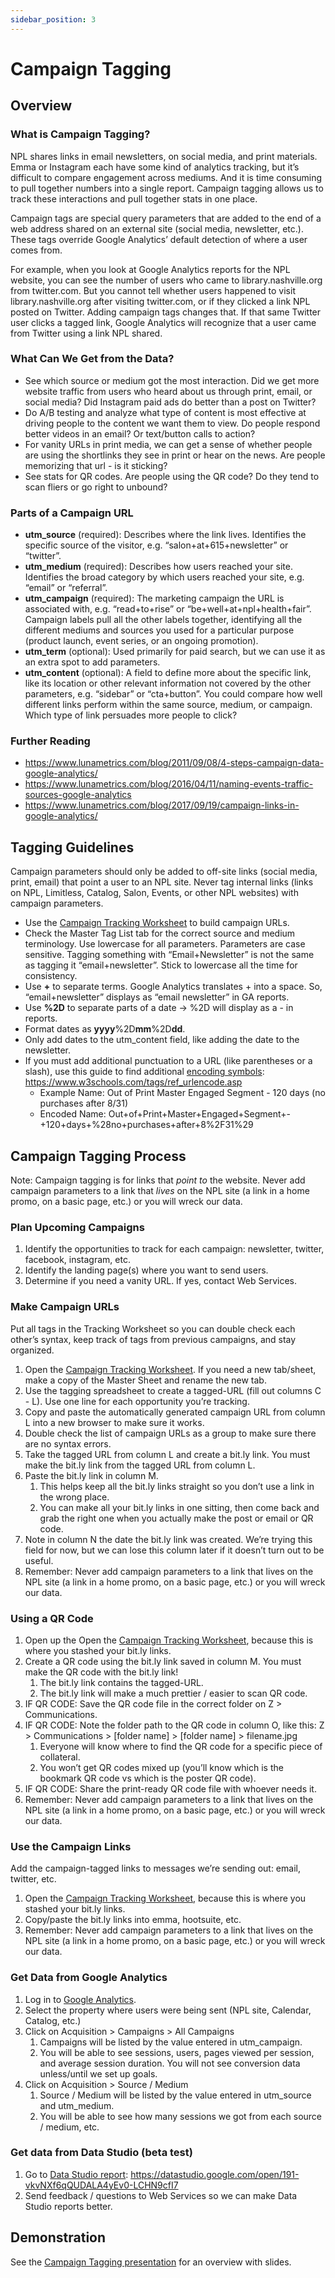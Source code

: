 ```yaml
---
sidebar_position: 3
---
```


# Campaign Tagging

## Overview

### What is Campaign Tagging?

NPL shares links in email newsletters, on social media, and print materials. Emma or Instagram each have some kind of analytics tracking, but it’s difficult to compare engagement across mediums. And it is time consuming to pull together numbers into a single report. Campaign tagging allows us to track these interactions and pull together stats in one place.

Campaign tags are special query parameters that are added to the end of a web address shared on an external site (social media, newsletter, etc.). These tags override Google Analytics’ default detection of where a user comes from.

For example, when you look at Google Analytics reports for the NPL website, you can see the number of users who came to library.nashville.org from twitter.com. But you cannot tell whether users happened to visit library.nashville.org after visiting twitter.com, or if they clicked a link NPL posted on Twitter. Adding campaign tags changes that. If that same Twitter user clicks a tagged link, Google Analytics will recognize that a user came from Twitter using a link NPL shared.

### What Can We Get from the Data?

- See which source or medium got the most interaction. Did we get more website traffic from users who heard about us through print, email, or social media? Did Instagram paid ads do better than a post on Twitter?
- Do A/B testing and analyze what type of content is most effective at driving people to the content we want them to view. Do people respond better videos in an email? Or text/button calls to action?
- For vanity URLs in print media, we can get a sense of whether people are using the shortlinks they see in print or hear on the news. Are people memorizing that url - is it sticking?
- See stats for QR codes. Are people using the QR code? Do they tend to scan fliers or go right to unbound?

### Parts of a Campaign URL

- **utm_source** (required): Describes where the link lives. Identifies the specific source of the visitor, e.g. “salon+at+615+newsletter” or “twitter”.
- **utm_medium** (required): Describes how users reached your site. Identifies the broad category by which users reached your site, e.g. “email” or “referral”.
- **utm_campaign** (required): The marketing campaign the URL is associated with, e.g. “read+to+rise” or “be+well+at+npl+health+fair”. Campaign labels pull all the other labels together, identifying all the different mediums and sources you used for a particular purpose (product launch, event series, or an ongoing promotion).
- **utm_term** (optional): Used primarily for paid search, but we can use it as an extra spot to add parameters.
- **utm_content** (optional): A field to define more about the specific link, like its location or other relevant information not covered by the other parameters, e.g. “sidebar” or “cta+button”. You could compare how well different links perform within the same source, medium, or campaign. Which type of link persuades more people to click?

### Further Reading

- https://www.lunametrics.com/blog/2011/09/08/4-steps-campaign-data-google-analytics/
- https://www.lunametrics.com/blog/2016/04/11/naming-events-traffic-sources-google-analytics
- https://www.lunametrics.com/blog/2017/09/19/campaign-links-in-google-analytics/

## Tagging Guidelines

Campaign parameters should only be added to off-site links (social media, print, email) that point a user to an NPL site. Never tag internal links (links on NPL, Limitless, Catalog, Salon, Events, or other NPL websites) with campaign parameters.

- Use the [Campaign Tracking Worksheet](http://bit.ly/npl-ga-campaign-worksheet) to build campaign URLs.
- Check the Master Tag List tab for the correct source and medium terminology.
Use lowercase for all parameters. Parameters are case sensitive. Tagging something with “Email+Newsletter” is not the same as tagging it “email+newsletter”. Stick to lowercase all the time for consistency.
- Use **+** to separate terms. Google Analytics translates + into a space. So, “email+newsletter” displays as “email newsletter” in GA reports.
- Use **%2D** to separate parts of a date -> %2D will display as a - in reports.
- Format dates as **yyyy**%2D**mm**%2D**dd**.
- Only add dates to the utm_content field, like adding the date to the newsletter.
- If you must add additional punctuation to a URL (like parentheses or a slash), use this guide to find additional [encoding symbols](https://www.w3schools.com/tags/ref_urlencode.asp): https://www.w3schools.com/tags/ref_urlencode.asp
   - Example Name: Out of Print Master Engaged Segment - 120 days (no purchases after 8/31)
   - Encoded Name: Out+of+Print+Master+Engaged+Segment+-+120+days+%28no+purchases+after+8%2F31%29

## Campaign Tagging Process

Note: Campaign tagging is for links that *point to* the website. Never add campaign parameters to a link that *lives* on the NPL site (a link in a home promo, on a basic page, etc.) or you will wreck our data.

### Plan Upcoming Campaigns

1. Identify the opportunities to track for each campaign: newsletter, twitter, facebook, instagram, etc.
1. Identify the landing page(s) where you want to send users.
1. Determine if you need a vanity URL. If yes, contact Web Services.

### Make Campaign URLs

Put all tags in the Tracking Worksheet so you can double check each other’s syntax, keep track of tags from previous campaigns, and stay organized.

1. Open the [Campaign Tracking Worksheet](http://bit.ly/npl-ga-campaign-worksheet). If you need a new tab/sheet, make a copy of the Master Sheet and rename the new tab.
1. Use the tagging spreadsheet to create a tagged-URL (fill out columns C - L). Use one line for each opportunity you’re tracking.
1. Copy and paste the automatically generated campaign URL from column L into a new browser to make sure it works.
1. Double check the list of campaign URLs as a group to make sure there are no syntax errors.
1. Take the tagged URL from column L and create a bit.ly link. You must make the bit.ly link from the tagged URL from column L.
1. Paste the bit.ly link in column M.
   1. This helps keep all the bit.ly links straight so you don’t use a link in the wrong place.
   1. You can make all your bit.ly links in one sitting, then come back and grab the right one when you actually make the post or email or QR code.
1. Note in column N the date the bit.ly link was created. We’re trying this field for now, but we can lose this column later if it doesn’t turn out to be useful.  
1. Remember: Never add campaign parameters to a link that lives on the NPL site (a link in a home promo, on a basic page, etc.) or you will wreck our data.


### Using a QR Code

1. Open up the Open the [Campaign Tracking Worksheet](http://bit.ly/npl-ga-campaign-worksheet), because this is where you stashed your bit.ly links.
1. Create a QR code using the bit.ly link saved in column M. You must make the QR code with the bit.ly link!
   1. The bit.ly link contains the tagged-URL.
   1. The bit.ly link will make a much prettier / easier to scan QR code.
1. IF QR CODE: Save the QR code file in the correct folder on Z > Communications.
1. IF QR CODE: Note the folder path to the QR code in column O, like this: Z > Communications > [folder name] > [folder name] > filename.jpg
   1. Everyone will know where to find the QR code for a specific piece of collateral.
   1. You won’t get QR codes mixed up (you’ll know which is the bookmark QR code vs which is the poster QR code).
1. IF QR CODE: Share the print-ready QR code file with whoever needs it.  
1. Remember: Never add campaign parameters to a link that lives on the NPL site (a link in a home promo, on a basic page, etc.) or you will wreck our data.

### Use the Campaign Links

Add the campaign-tagged links to messages we’re sending out: email, twitter, etc.

1. Open the [Campaign Tracking Worksheet](http://bit.ly/npl-ga-campaign-worksheet), because this is where you stashed your bit.ly links.
1. Copy/paste the bit.ly links into emma, hootsuite, etc.
1. Remember: Never add campaign parameters to a link that lives on the NPL site (a link in a home promo, on a basic page, etc.) or you will wreck our data.

### Get Data from Google Analytics

1. Log in to [Google Analytics](https://analytics.google.com/analytics/web/).
1. Select the property where users were being sent (NPL site, Calendar, Catalog, etc.)
1. Click on Acquisition > Campaigns > All Campaigns
   1. Campaigns will be listed by the value entered in utm_campaign.
   1. You will be able to see sessions, users, pages viewed per session, and average session duration. You will not see conversion data unless/until we set up goals.
1. Click on Acquisition > Source / Medium
   1. Source / Medium will be listed by the value entered in utm_source and utm_medium.
   1. You will be able to see how many sessions we got from each source / medium, etc.

### Get data from Data Studio (beta test)

1. Go to [Data Studio report](https://datastudio.google.com/open/191-vkvNXf6qQUDALA4yEv0-LCHN9cfI7): https://datastudio.google.com/open/191-vkvNXf6qQUDALA4yEv0-LCHN9cfI7
1. Send feedback / questions to Web Services so we can make Data Studio reports better.

## Demonstration

See the [Campaign Tagging presentation](https://docs.google.com/presentation/d/1gpEPYTKbwNhUpbDbms1AUTQFuxwplSxU/edit?usp=sharing&ouid=100711184815519661331&rtpof=true&sd=true) for an overview with slides. 
